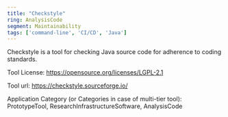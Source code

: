 ```yaml
---
title: "Checkstyle"
ring: AnalysisCode
segment: Maintainability
tags: ['command-line', 'CI/CD', 'Java']
---
```

Checkstyle is a tool for checking Java source code for adherence to coding standards.

Tool License: https://opensource.org/licenses/LGPL-2.1

Tool url: https://checkstyle.sourceforge.io/

Application Category (or Categories in case of multi-tier tool): PrototypeTool, ResearchInfrastructureSoftware, AnalysisCode
